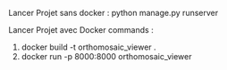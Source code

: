 Lancer Projet sans docker : python manage.py runserver

Lancer Projet avec Docker commands : 
  1. docker build -t orthomosaic_viewer .
  2. docker run -p 8000:8000 orthomosaic_viewer

